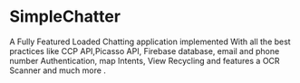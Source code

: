 # SimpleChatter
A Fully Featured Loaded Chatting application implemented
With all the best practices like CCP API,Picasso API,  Firebase database, email and phone number Authentication, map Intents, View Recycling and features a OCR Scanner  and much more .


